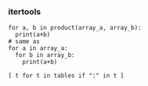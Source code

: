 ### itertools

```
for a, b in product(array_a, array_b):
  print(a+b)
# same as 
for a in array_a:
  for b in array_b:
    print(a+b)
```

```
[ t for t in tables if ":" in t ]
```
